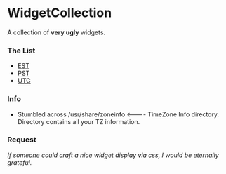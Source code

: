 # WidgetCollection
A collection of **very ugly** widgets.

### The List
- [EST](EST.coffee)
- [PST](PST.coffee)
- [UTC](UTC.coffee)

### Info
- Stumbled across /usr/share/zoneinfo <---- TimeZone Info directory. Directory contains all your TZ information.

### Request
*If someone could craft a nice widget display via css, I would be eternally grateful.*
